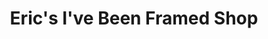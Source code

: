 ---
title: "Eric's I've Been Framed Shop"
url: /detroit/erics-ive-been-framed-shop/
shop: Rahmen
---